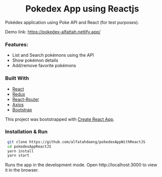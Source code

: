 <br />
<p align="center">

  <h1 align="center">Pokedex App using Reactjs</h1>

</p>

Pokédex application using Poke API and React (for test purposes).

Demo link: https://pokedex-alfattah.netlify.app/

### Features:

- List and Search pokémons using the API
- Show pokémon details 
- Add/remove favorite pokémons

### Built With

- [React](https://reactjs.org/)
- [Redux](https://redux.js.org/)
- [React-Router](https://reactrouter.com/)
- [Axios](https://www.npmjs.com/package/axios)
- [Bootstrap](https://getbootstrap.com)

This project was bootstrapped with [Create React App](https://github.com/facebook/create-react-app).

### Installation & Run

```sh
 git clone https://github.com/alfatahdaeng/pokedexAppWithReactJS
 cd pokedexAppReactJS
 yarn install
 yarn start
```

Runs the app in the development mode.
Open http://localhost:3000 to view it in the browser.
